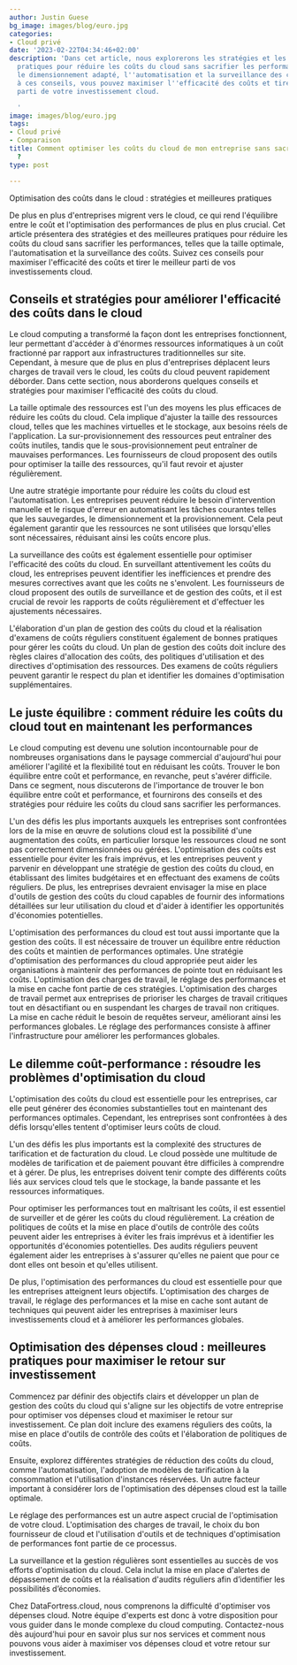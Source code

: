 ```yaml
---
author: Justin Guese
bg_image: images/blog/euro.jpg
categories:
- Cloud privé
date: '2023-02-22T04:34:46+02:00'
description: 'Dans cet article, nous explorerons les stratégies et les meilleures
  pratiques pour réduire les coûts du cloud sans sacrifier les performances, notamment
  le dimensionnement adapté, l''automatisation et la surveillance des coûts.  Grâce
  à ces conseils, vous pouvez maximiser l''efficacité des coûts et tirer le meilleur
  parti de votre investissement cloud.

  '
image: images/blog/euro.jpg
tags:
- Cloud privé
- Comparaison
title: Comment optimiser les coûts du cloud de mon entreprise sans sacrifier les performances
  ?
type: post

---
```

Optimisation des coûts dans le cloud : stratégies et meilleures pratiques

De plus en plus d'entreprises migrent vers le cloud, ce qui rend l'équilibre entre le coût et l'optimisation des performances de plus en plus crucial. Cet article présentera des stratégies et des meilleures pratiques pour réduire les coûts du cloud sans sacrifier les performances, telles que la taille optimale, l'automatisation et la surveillance des coûts. Suivez ces conseils pour maximiser l'efficacité des coûts et tirer le meilleur parti de vos investissements cloud.

## Conseils et stratégies pour améliorer l'efficacité des coûts dans le cloud

Le cloud computing a transformé la façon dont les entreprises fonctionnent, leur permettant d'accéder à d'énormes ressources informatiques à un coût fractionné par rapport aux infrastructures traditionnelles sur site. Cependant, à mesure que de plus en plus d'entreprises déplacent leurs charges de travail vers le cloud, les coûts du cloud peuvent rapidement déborder. Dans cette section, nous aborderons quelques conseils et stratégies pour maximiser l'efficacité des coûts du cloud.

La taille optimale des ressources est l'un des moyens les plus efficaces de réduire les coûts du cloud. Cela implique d'ajuster la taille des ressources cloud, telles que les machines virtuelles et le stockage, aux besoins réels de l'application. La sur-provisionnement des ressources peut entraîner des coûts inutiles, tandis que le sous-provisionnement peut entraîner de mauvaises performances. Les fournisseurs de cloud proposent des outils pour optimiser la taille des ressources, qu'il faut revoir et ajuster régulièrement.

Une autre stratégie importante pour réduire les coûts du cloud est l'automatisation. Les entreprises peuvent réduire le besoin d'intervention manuelle et le risque d'erreur en automatisant les tâches courantes telles que les sauvegardes, le dimensionnement et la provisionnement. Cela peut également garantir que les ressources ne sont utilisées que lorsqu'elles sont nécessaires, réduisant ainsi les coûts encore plus.

La surveillance des coûts est également essentielle pour optimiser l'efficacité des coûts du cloud. En surveillant attentivement les coûts du cloud, les entreprises peuvent identifier les inefficiences et prendre des mesures correctives avant que les coûts ne s'envolent. Les fournisseurs de cloud proposent des outils de surveillance et de gestion des coûts, et il est crucial de revoir les rapports de coûts régulièrement et d'effectuer les ajustements nécessaires.

L'élaboration d'un plan de gestion des coûts du cloud et la réalisation d'examens de coûts réguliers constituent également de bonnes pratiques pour gérer les coûts du cloud. Un plan de gestion des coûts doit inclure des règles claires d'allocation des coûts, des politiques d'utilisation et des directives d'optimisation des ressources. Des examens de coûts réguliers peuvent garantir le respect du plan et identifier les domaines d'optimisation supplémentaires.

## Le juste équilibre : comment réduire les coûts du cloud tout en maintenant les performances

Le cloud computing est devenu une solution incontournable pour de nombreuses organisations dans le paysage commercial d'aujourd'hui pour améliorer l'agilité et la flexibilité tout en réduisant les coûts. Trouver le bon équilibre entre coût et performance, en revanche, peut s'avérer difficile. Dans ce segment, nous discuterons de l'importance de trouver le bon équilibre entre coût et performance, et fournirons des conseils et des stratégies pour réduire les coûts du cloud sans sacrifier les performances.

L'un des défis les plus importants auxquels les entreprises sont confrontées lors de la mise en œuvre de solutions cloud est la possibilité d'une augmentation des coûts, en particulier lorsque les ressources cloud ne sont pas correctement dimensionnées ou gérées. L'optimisation des coûts est essentielle pour éviter les frais imprévus, et les entreprises peuvent y parvenir en développant une stratégie de gestion des coûts du cloud, en établissant des limites budgétaires et en effectuant des examens de coûts réguliers. De plus, les entreprises devraient envisager la mise en place d'outils de gestion des coûts du cloud capables de fournir des informations détaillées sur leur utilisation du cloud et d'aider à identifier les opportunités d'économies potentielles.

L'optimisation des performances du cloud est tout aussi importante que la gestion des coûts. Il est nécessaire de trouver un équilibre entre réduction des coûts et maintien de performances optimales. Une stratégie d'optimisation des performances du cloud appropriée peut aider les organisations à maintenir des performances de pointe tout en réduisant les coûts. L'optimisation des charges de travail, le réglage des performances et la mise en cache font partie de ces stratégies. L'optimisation des charges de travail permet aux entreprises de prioriser les charges de travail critiques tout en désactifiant ou en suspendant les charges de travail non critiques. La mise en cache réduit le besoin de requêtes serveur, améliorant ainsi les performances globales. Le réglage des performances consiste à affiner l'infrastructure pour améliorer les performances globales.

## Le dilemme coût-performance : résoudre les problèmes d'optimisation du cloud

L'optimisation des coûts du cloud est essentielle pour les entreprises, car elle peut générer des économies substantielles tout en maintenant des performances optimales. Cependant, les entreprises sont confrontées à des défis lorsqu'elles tentent d'optimiser leurs coûts de cloud.

L'un des défis les plus importants est la complexité des structures de tarification et de facturation du cloud. Le cloud possède une multitude de modèles de tarification et de paiement pouvant être difficiles à comprendre et à gérer. De plus, les entreprises doivent tenir compte des différents coûts liés aux services cloud tels que le stockage, la bande passante et les ressources informatiques.

Pour optimiser les performances tout en maîtrisant les coûts, il est essentiel de surveiller et de gérer les coûts du cloud régulièrement. La création de politiques de coûts et la mise en place d'outils de contrôle des coûts peuvent aider les entreprises à éviter les frais imprévus et à identifier les opportunités d'économies potentielles. Des audits réguliers peuvent également aider les entreprises à s'assurer qu'elles ne paient que pour ce dont elles ont besoin et qu'elles utilisent.

De plus, l'optimisation des performances du cloud est essentielle pour que les entreprises atteignent leurs objectifs. L'optimisation des charges de travail, le réglage des performances et la mise en cache sont autant de techniques qui peuvent aider les entreprises à maximiser leurs investissements cloud et à améliorer les performances globales.


## Optimisation des dépenses cloud : meilleures pratiques pour maximiser le retour sur investissement

Commencez par définir des objectifs clairs et développer un plan de gestion des coûts du cloud qui s'aligne sur les objectifs de votre entreprise pour optimiser vos dépenses cloud et maximiser le retour sur investissement. Ce plan doit inclure des examens réguliers des coûts, la mise en place d'outils de contrôle des coûts et l'élaboration de politiques de coûts.

Ensuite, explorez différentes stratégies de réduction des coûts du cloud, comme l'automatisation, l'adoption de modèles de tarification à la consommation et l'utilisation d'instances réservées. Un autre facteur important à considérer lors de l'optimisation des dépenses cloud est la taille optimale.

Le réglage des performances est un autre aspect crucial de l'optimisation de votre cloud. L'optimisation des charges de travail, le choix du bon fournisseur de cloud et l'utilisation d'outils et de techniques d'optimisation de performances font partie de ce processus.

La surveillance et la gestion régulières sont essentielles au succès de vos efforts d'optimisation du cloud. Cela inclut la mise en place d'alertes de dépassement de coûts et la réalisation d'audits réguliers afin d’identifier les possibilités d’économies.

Chez DataFortress.cloud, nous comprenons la difficulté d'optimiser vos dépenses cloud. Notre équipe d'experts est donc à votre disposition pour vous guider dans le monde complexe du cloud computing. Contactez-nous dès aujourd'hui pour en savoir plus sur nos services et comment nous pouvons vous aider à maximiser vos dépenses cloud et votre retour sur investissement.
